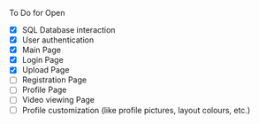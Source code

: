 To Do for Open
- [x] SQL Database interaction
- [x] User authentication
- [x] Main Page
- [x] Login Page
- [x] Upload Page
- [ ] Registration Page
- [ ] Profile Page
- [ ] Video viewing Page
- [ ] Profile customization (like profile pictures, layout colours, etc.)
